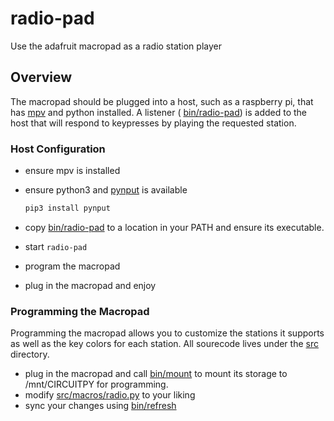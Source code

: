 # radio-pad

Use the adafruit macropad as a radio station player

## Overview

The macropad should be plugged into a host, such as a raspberry pi, that has [mpv](https://mpv.io/) and python installed. A listener ( [bin/radio-pad](./bin/radio-pad)) is added to the host that will respond to keypresses by playing the requested station.


### Host Configuration

* ensure mpv is installed
* ensure python3 and [pynput](https://pypi.org/project/pynput/) is available

  ```sh
  pip3 install pynput
  ```
  
* copy [bin/radio-pad](./bin/radio-pad) to a location in your PATH and ensure its executable.
* start `radio-pad`
* program the macropad
* plug in the macropad and enjoy

### Programming the Macropad

Programming the macropad allows you to customize the stations it supports as well as the key colors for each station. All sourecode lives under the [src](./src) directory.

* plug in the macropad and call [bin/mount](./bin/mount) to mount its storage to /mnt/CIRCUITPY for programming.
* modify [src/macros/radio.py](./src/macros/radio.py) to your liking
* sync your changes using [bin/refresh](./bin/refresh)
